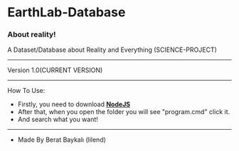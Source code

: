 # EarthLab-Database
### About reality!
A Dataset/Database about Reality and Everything (SCIENCE-PROJECT)
_________________________________________________________________
Version 1.0(CURRENT VERSION)
_________________________________________________________________

How To Use:

  + Firstly, you need to download __[NodeJS](https://nodejs.org/en/download/current)__
  + After that, when you open the folder you will see "program.cmd" click it. 
  + And search what you want!

_________________________________________________________________

- Made By Berat Baykalı (lilend)
